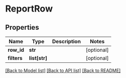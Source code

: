 # ReportRow

## Properties
Name | Type | Description | Notes
------------ | ------------- | ------------- | -------------
**row_id** | **str** |  | [optional] 
**filters** | **list[str]** |  | [optional] 

[[Back to Model list]](../README.md#documentation-for-models) [[Back to API list]](../README.md#documentation-for-api-endpoints) [[Back to README]](../README.md)

